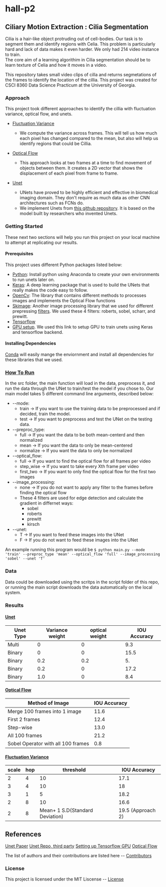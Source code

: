 # hall-p2

## Ciliary Motion Extraction : Cilia Segmentation

Cilia is a hair-like object protruding out of cell-bodies. Our task is to segment them and identify regions with Celia. This problem is particularly hard and lack of data makes it even harder. We only had 214 video instance to train.  
The core aim of a learning algorithim in Cilia segmentation should be to learn texture of Celia and how it moves in a video. 

This repository takes small video clips of cilla and returns segmetations of the frames to identify the location of the cillia. This project was created for CSCI 8360 Data Science Practicum at the University of Georgia. 

### Approach
This project took different approaches to identify the cillia with fluctuation variance, optical flow, and unets. 
  * [Fluctuation Variance](https://github.com/dsp-uga/hall-p2/wiki/Variance)
    * We compute the variance across frames. This will tell us how much each pixel has changed compared to the mean, but also will help us identify regions that could be Cillia. 
  * [Optical Flow](https://github.com/dsp-uga/hall-p2/wiki/Optical-Flow)
    * This approach looks at two frames at a time to find movement of objects between them. It creates a 2D vector that shows the displacement of each pixel from frame to frame. 
     
  * [Unet](https://github.com/dsp-uga/hall-p2/wiki/Unet)
    * UNets have proved to be highly efficient and effective in biomedical imaging domain. They don't require as much data as other CNN architectures such as FCNs do. 
    * We implement Unets from [this github repository](https://github.com/zhixuhao/unet). It is based on the model built by researchers who invented Unets. 

### Getting Started
These next two sections will help you run this project on your local machine to attempt at replicating our results. 

#### Prerequisites
This project uses different Python packages listed below:
  * [Python](https://docs.anaconda.com/anaconda/install/windows/): Install python using Anaconda to create your own environments to run unets later on. 
  * [Keras](https://keras.io/): A deep learning package that is used to build the UNets that really makes the code easy to follow.
  * [OpenCv](https://opencv.org/): The library that contains different methods to processes images and implements the Optical Flow functions
  * [Skimage](https://scikit-image.org/): Another image processing library that we used for different prepressing [filters](http://scikit-image.org/docs/dev/api/skimage.filters.html). We used these 4 filters: roberts, sobel, scharr, and prewitt. 
 * [Tensorflow](https://www.tensorflow.org/)  
 * [GPU setup](https://medium.com/@raza.shahzad/setting-up-tensorflow-gpu-keras-in-conda-on-windows-10-75d4fd498198). We used this link to setup GPU to train unets using Keras and tensorflow backend. 
#### Installing Dependencies
[Conda](https://conda.io/en/latest/) will easily mange the enviornment and install all dependencies for these libraries that we used. 

### [How To Run](https://github.com/dsp-uga/hall-p2/wiki/How-to-run)
In the src folder, the main function will load in the data, preprocess it, and run the data through the UNet to train/test the model
if you chose to. Our main model takes 5 different command line arguments, described below:
  * --mode:
    * train  &rarr; If you want to use the training data to be preprocessed and if decided, train the model.
    * test  &rarr; If you want to preprocess and test the UNet on the testing data.
  * --preproc_type:
    * full  &rarr; If you want the data to be both mean-centerd and then normalized 
    * mean  &rarr; If you want the data to only be mean-centered
    * normalize  &rarr; If you want the data to only be normalized 
  * --optical_flow:
    * full  &rarr; If you want to find the optical flow for all frames per video
    * step_wise  &rarr; If you want to take every Xth frame per video
    * first_two  &rarr; If you want to only find the optical flow for the first two images
  * --image_processing:
    * none &rarr; If you do not want to apply any filter to the frames before finding the optical flow
    * These 4 filters are used for edge detection and calculate the gradient in differnet ways:
      * sobel 
      * roberts 
      * prewitt
      * kirsch
  * --unet:
    * T  &rarr; If you want to feed these images into the UNet
    * F &rarr; If you do not want to feed these images into the UNet
    
An example running this program would be ```$ python main.py --mode 'train' --preproc_type 'mean' --optical_flow 'full' --image_processing 'sobel' --unet 'T' ```

### Data 
Data could be downloaded using the scritps in the script folder of this repo, or running the main script downloads the data automatically on the local system.

### Results 

#### [Unet](https://github.com/dsp-uga/hall-p2/wiki/Unet)

|Unet Type   | Variance weight  | optical weight  |   | IOU Accuracy  |
|---|---|---|---|---|
| Multi  |  0 | 0  |   | 9.3  |
| Binary  | 0  | 0  |   | 15.5  |
|  Binary |  0.2 |  0.2|   |  5. |
|  Binary |  0.2 | 0|   |  17.2|
|  Binary |  1.0 | 0|   |  8.4|

#### [Optical Flow](https://github.com/dsp-uga/hall-p2/wiki/Optical-Flow)

|Method of Image | IOU Accuracy  |
|---|---|
| Merge 100 frames into 1 image| 11.6  |
| First 2 frames |  12.4  |
|  Step-wise |    13.0 |
|  All 100 frames |  21.2|
| Sobel Operator with all 100 frames | 0.8  |

#### [Fluctuation Variance](https://github.com/dsp-uga/hall-p2/wiki/Variance) 

|  scale | hop  | threshold  |   | IOU Accuracy |
|---|---|---|---|---|
|  2 |4   |10   |   |17.1  |
|  3 | 4  | 10  |   |18   |
|  3 | 1  |  5 |   | 18.2  |
|  2 | 8  | 10  |   | 16.6  |
|  2 | 8  | Mean+ 1 S.D(Standard Deviation) |   | 19.5 (Approach 2)  |


## References

[Unet Paper](https://arxiv.org/abs/1505.04597)
[Unet Repo, third party](https://github.com/zhixuhao/unet)
[Setting up Tensorflow GPU](https://medium.com/@raza.shahzad/setting-up-tensorflow-gpu-keras-in-conda-on-windows-10-75d4fd498198)
[Optical Flow](https://en.wikipedia.org/wiki/Optical_flow)
 
The list of authors and their contributions are listed here -- [Contributors](CONTRIBUTORS.md)
### License
This project is licensed under the MIT Liscense -- [License](LICENSE)
